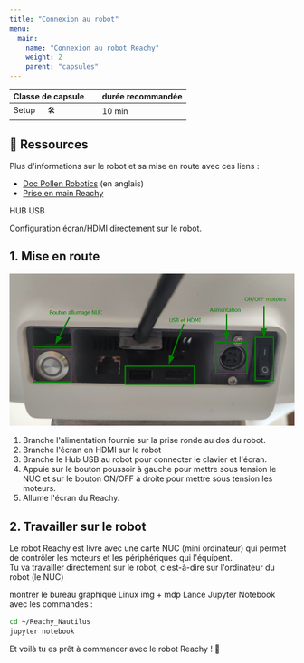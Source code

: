 ```yaml
---
title: "Connexion au robot"
menu:
  main:
    name: "Connexion au robot Reachy"
    weight: 2
    parent: "capsules"
---
```


| Classe de capsule  | &emsp; durée recommandée |
|:-------------------|:------------------|
| Setup  &emsp;  🛠️  |&emsp; 10 min      |


## 📗 Ressources

Plus d'informations sur le robot et sa mise en route avec ces liens :  
- [Doc Pollen Robotics](https://pollen-robotics.github.io/reachy-2019-docs/docs/getting-started/)  (en anglais)
- [Prise en main Reachy](https://github.com/ta18/Reachy_Nautilus/blob/main/Prise%20en%20main.md)

HUB USB 

Configuration écran/HDMI directement sur le robot. 

## 1. Mise en route 

![Dos du robot](img/back2021.png)   

1. Branche l'alimentation fournie sur la prise ronde au dos du robot.
2. Branche l'écran en HDMI sur le robot
3. Branche le Hub USB au robot pour connecter le clavier et l'écran.
4. Appuie sur le bouton poussoir à gauche pour mettre sous tension le NUC et sur le bouton ON/OFF à droite pour mettre sous tension les moteurs.
5. Allume l'écran du Reachy. 

## 2. Travailler sur le robot

Le robot Reachy est livré avec une carte NUC (mini ordinateur) qui permet de contrôler les moteurs et les périphériques qui l'équipent.   
Tu va travailler directement sur le robot, c'est-à-dire sur l'ordinateur du robot (le NUC)   

montrer le bureau graphique Linux img + mdp 
Lance Jupyter Notebook avec les commandes :    
```bash
cd ~/Reachy_Nautilus
jupyter notebook 
```

Et voilà tu es prêt à commancer avec le robot Reachy ! 🎉


